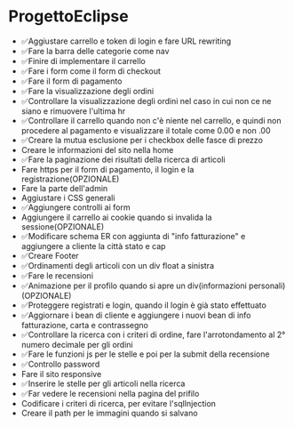 # ProgettoEclipse
<ul>
  <li>✅Aggiustare carrello e token di login e fare URL rewriting</li>
  <li>✅Fare la barra delle categorie come nav</li>
  <li>✅Finire di implementare il carrello</li>
  <li>✅Fare i form come il form di checkout</li>
  <li>✅Fare il form di pagamento</li>
  <li>✅Fare la visualizzazione degli ordini</li>
  <li>✅Controllare la visualizzazione degli ordini nel caso in cui non ce ne siano e rimuovere l'ultima hr</li>
  <li>✅Controllare il carrello quando non c'è niente nel carrello, e quindi non procedere al pagamento e visualizzare il totale come 0.00 e non .00</li>
  <li>✅Creare la mutua esclusione per i checkbox delle fasce di prezzo</li>
  <li>Creare le informazioni del sito nella home</li>
  <li>✅Fare la paginazione dei risultati della ricerca di articoli</li>
  <li>Fare https per il form di pagamento, il login e la registrazione(OPZIONALE)</li>
  <li>Fare la parte dell'admin</li>
  <li>Aggiustare i CSS generali</li>
  <li>✅Aggiungere controlli ai form</li>
  <li>Aggiungere il carrello ai cookie quando si invalida la sessione(OPZIONALE)</li>
  <li>✅Modificare schema ER con aggiunta di "info fatturazione" e aggiungere a cliente la città stato e cap</li>
  <li>✅Creare Footer</li>
  <li>✅Ordinamenti degli articoli con un div float a sinistra</li>
  <li>✅Fare le recensioni</li>
  <li>✅Animazione per il profilo quando si apre un div(informazioni personali)(OPZIONALE)</li>
  <li>✅Proteggere registrati e login, quando il login è già stato effettuato</li>
  <li>✅Aggiornare i bean di cliente e aggiungere i nuovi bean di info fatturazione, carta e contrassegno</li>
  <li>✅Controllare la ricerca con i criteri di ordine, fare l'arrotondamento al 2° numero decimale per gli ordini</li>
  <li>✅Fare le funzioni js per le stelle e poi per la submit della recensione</li>
  <li>✅Controllo password</li>
  <li>Fare il sito responsive</li>
  <li>✅Inserire le stelle per gli articoli nella ricerca</li>
  <li>✅Far vedere le recensioni nella pagina del prifilo</li>
  <li>Codificare i criteri di ricerca, per evitare l'sqlInjection</li>
  <li>Creare il path per le immagini quando si salvano</li>
</ul>
